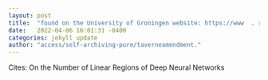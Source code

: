 ```yaml
---
layout: post
title:  "found on the University of Groningen website: https://www  . rug. nl/library/open-"
date:   2022-04-06 16:01:31 -0400
categories: jekyll update
author: "access/self-archiving-pure/taverneamendment."
---
```

Cites: On the Number of Linear Regions of Deep Neural Networks